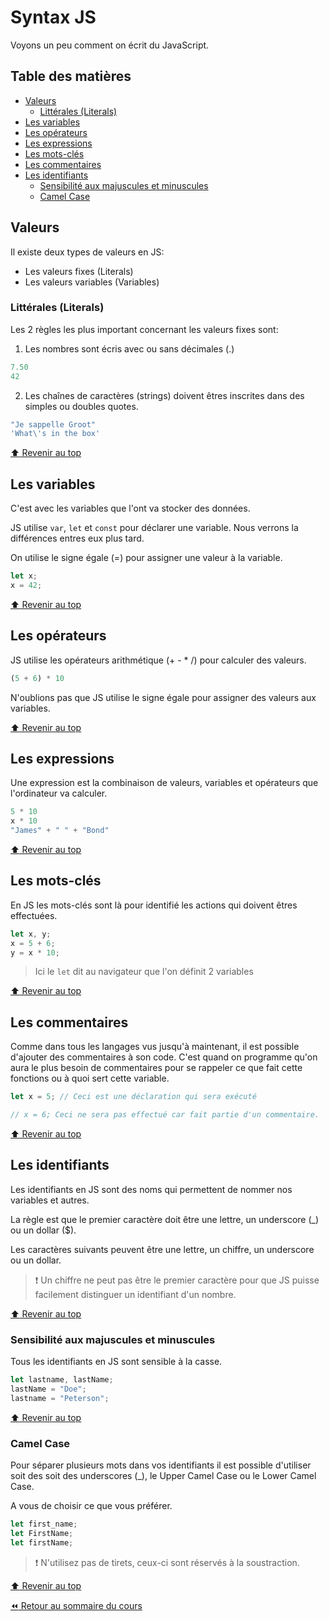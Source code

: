 <!-- omit in toc -->
# Syntax JS

Voyons un peu comment on écrit du JavaScript.

<!-- omit in toc -->
## Table des matières

- [Valeurs](#valeurs)
  - [Littérales (Literals)](#littérales-literals)
- [Les variables](#les-variables)
- [Les opérateurs](#les-opérateurs)
- [Les expressions](#les-expressions)
- [Les mots-clés](#les-mots-clés)
- [Les commentaires](#les-commentaires)
- [Les identifiants](#les-identifiants)
  - [Sensibilité aux majuscules et minuscules](#sensibilité-aux-majuscules-et-minuscules)
  - [Camel Case](#camel-case)

## Valeurs

Il existe deux types de valeurs en JS:

- Les valeurs fixes (Literals)
- Les valeurs variables (Variables)

### Littérales (Literals)

Les 2 règles les plus important concernant les valeurs fixes sont:

1. Les nombres sont écris avec ou sans décimales (.)

```js
7.50
42
```

2. Les chaînes de caractères (strings) doivent êtres inscrites dans des simples ou doubles quotes.

```js
"Je sappelle Groot"
'What\'s in the box'
```

[:arrow_up: Revenir au top](#table-des-matières)

## Les variables

C'est avec les variables que l'ont va stocker des données.

JS utilise `var`, `let` et `const` pour déclarer une variable. Nous verrons la différences entres eux plus tard.

On utilise le signe égale (=) pour assigner une valeur à la variable.

```js
let x;
x = 42;
```

[:arrow_up: Revenir au top](#table-des-matières)

## Les opérateurs

JS utilise les opérateurs arithmétique (+ - * /) pour calculer des valeurs.

```js
(5 + 6) * 10
```

N'oublions pas que JS utilise le signe égale pour assigner des valeurs aux variables.

[:arrow_up: Revenir au top](#table-des-matières)

## Les expressions

Une expression est la combinaison de valeurs, variables et opérateurs que l'ordinateur va calculer.

```js
5 * 10
x * 10
"James" + " " + "Bond"
```

[:arrow_up: Revenir au top](#table-des-matières)

## Les mots-clés

En JS les mots-clés sont là pour identifié les actions qui doivent êtres effectuées.

```js
let x, y;
x = 5 + 6;
y = x * 10;
```

> Ici le `let` dit au navigateur que l'on définit 2 variables

[:arrow_up: Revenir au top](#table-des-matières)

## Les commentaires

Comme dans tous les langages vus jusqu'à maintenant, il est possible d'ajouter des commentaires à son code. C'est quand on programme qu'on aura le plus besoin de commentaires pour se rappeler ce que fait cette fonctions ou à quoi sert cette variable.

```js
let x = 5; // Ceci est une déclaration qui sera exécuté

// x = 6; Ceci ne sera pas effectué car fait partie d'un commentaire.
```

[:arrow_up: Revenir au top](#table-des-matières)

## Les identifiants

Les identifiants en JS sont des noms qui permettent de nommer nos variables et autres.

La règle est que le premier caractère doit être une lettre, un underscore (_) ou un dollar ($).

Les caractères suivants peuvent être une lettre, un chiffre, un underscore ou un dollar.

> :exclamation: Un chiffre ne peut pas être le premier caractère pour que JS puisse facilement distinguer un identifiant d'un nombre.

[:arrow_up: Revenir au top](#table-des-matières)

### Sensibilité aux majuscules et minuscules

Tous les identifiants en JS sont sensible à la casse.

```js
let lastname, lastName;
lastName = "Doe";
lastname = "Peterson";
```

[:arrow_up: Revenir au top](#table-des-matières)

### Camel Case

Pour séparer plusieurs mots dans vos identifiants il est possible d'utiliser soit des soit des underscores (_), le Upper Camel Case ou le Lower Camel Case.

A vous de choisir ce que vous préférer.

```js
let first_name;
let FirstName;
let firstName;
```

> :exclamation: N'utilisez pas de tirets, ceux-ci sont réservés à la soustraction.

[:arrow_up: Revenir au top](#table-des-matières)

[:rewind: Retour au sommaire du cours](./README.md#table-des-matières)
